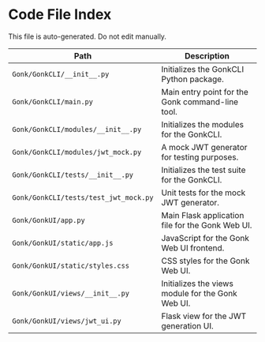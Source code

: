 <!-- ID: API-001 -->
# Code File Index

This file is auto-generated. Do not edit manually.

| Path | Description |
|------|-------------|
| `Gonk/GonkCLI/__init__.py` | Initializes the GonkCLI Python package. |
| `Gonk/GonkCLI/main.py` | Main entry point for the Gonk command-line tool. |
| `Gonk/GonkCLI/modules/__init__.py` | Initializes the modules for the GonkCLI. |
| `Gonk/GonkCLI/modules/jwt_mock.py` | A mock JWT generator for testing purposes. |
| `Gonk/GonkCLI/tests/__init__.py` | Initializes the test suite for the GonkCLI. |
| `Gonk/GonkCLI/tests/test_jwt_mock.py` | Unit tests for the mock JWT generator. |
| `Gonk/GonkUI/app.py` | Main Flask application file for the Gonk Web UI. |
| `Gonk/GonkUI/static/app.js` | JavaScript for the Gonk Web UI frontend. |
| `Gonk/GonkUI/static/styles.css` | CSS styles for the Gonk Web UI. |
| `Gonk/GonkUI/views/__init__.py` | Initializes the views module for the Gonk Web UI. |
| `Gonk/GonkUI/views/jwt_ui.py` | Flask view for the JWT generation UI. |

